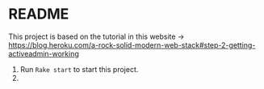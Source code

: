 # README

This project is based on the tutorial in this website -> https://blog.heroku.com/a-rock-solid-modern-web-stack#step-2-getting-activeadmin-working

1. Run `Rake start` to start this project.
2. 


